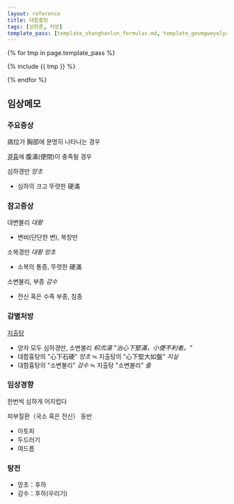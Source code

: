 ```yaml
---
layout: reference
title: 대함흉탕
tags: [상한론, 처방]
template_pass: [template_shanghanlun_formulas.md, template_geumgweyolyag_formulas.md, template_etc_formulas.md]
---
```



{% for tmp in page.template_pass %}

{% include {{ tmp }} %}

{% endfor %}


## 임상메모

### 주요증상

病位가 胸部에 분명히 나타나는 경우

[결흉]({{site.sympurl}}/결흉)에 腹滿(便閉)이 충족될 경우

심하경만 _망초_
* 심하의 크고 뚜렷한 硬滿

### 참고증상

대변불리 _대황_
* 변비(단단한 변), 복창만

소복경만 _대황 망초_
* 소복의 통증, 뚜렷한 硬滿

소변불리, 부종 _감수_
* 전신 혹은 수족 부종, 침중

### 감별처방

[지출탕]({{site.formulaurl}}/지출탕)
* 양자 모두 심하경만, 소변불리 _枳朮湯 "治心下堅滿，小便不利者。"_
* 대함흉탕의 "心下石硬" _망초_ ≒ 지출탕의 "心下堅大如盤" _지실_
* 대함흉탕의 "소변불리" _감수_ ≒ 지출탕 "소변불리" _출_

### 임상경향

한번씩 심하게 어지럽다

피부질환（국소 혹은 전신） 동반
* 아토피
* 두드러기
* 여드름

### 탕전

* 망초：후하
* 감수：후하(우리기)
